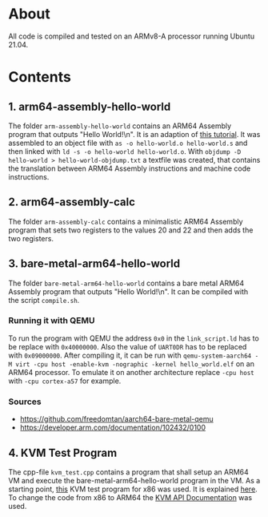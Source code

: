 # About

All code is compiled and tested on an ARMv8-A processor running Ubuntu 21.04.


# Contents

## 1. arm64-assembly-hello-world

The folder `arm-assembly-hello-world` contains an ARM64 Assembly program that outputs "Hello World!\n".
It is an adaption of [this tutorial](https://peterdn.com/post/2020/08/22/hello-world-in-arm64-assembly/).
It was assembled to an object file with `as -o hello-world.o hello-world.s` and then linked with `ld -s -o hello-world hello-world.o`.
With `objdump -D hello-world > hello-world-objdump.txt` a textfile was created, that contains the translation between ARM64 Assembly instructions and machine code instructions.


## 2. arm64-assembly-calc

The folder `arm-assembly-calc` contains a minimalistic ARM64 Assembly program that sets two registers to the values 20 and 22 and then adds the two registers.


## 3. bare-metal-arm64-hello-world

The folder `bare-metal-arm64-hello-world` contains a bare metal ARM64 Assembly program that outputs "Hello World!\n".
It can be compiled with the script `compile.sh`.

### Running it with QEMU

To run the program with QEMU the address `0x0` in the `link_script.ld` has to be replace with `0x40000000`.
Also the value of `UART0DR` has to be replaced with `0x09000000`.
After compiling it, it can be run with `qemu-system-aarch64 -M virt -cpu host -enable-kvm -nographic -kernel hello_world.elf` on an ARM64 processor.
To emulate it on another architecture replace `-cpu host` with `-cpu cortex-a57` for example.

### Sources
- https://github.com/freedomtan/aarch64-bare-metal-qemu
- https://developer.arm.com/documentation/102432/0100


## 4. KVM Test Program

The cpp-file `kvm_test.cpp` contains a program that shall setup an ARM64 VM and execute the bare-metal-arm64-hello-world program in the VM.
As a starting point, [this](https://lwn.net/Articles/658512/) KVM test program for x86 was used.
It is explained [here](https://lwn.net/Articles/658511/).
To change the code from x86 to ARM64 the [KVM API Documentation](https://www.kernel.org/doc/html/latest/virt/kvm/api.html) was used.
